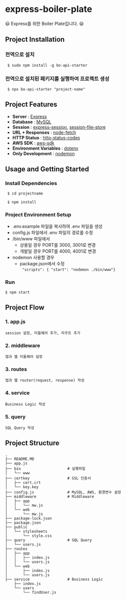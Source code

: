 # express-boiler-plate

:smiley: Express를 위한 Boiler Plate입니다. :smiley:

## Project Installation


### 전역으로 설치
<pre><code> $ sudo npm install -g bo-api-starter </code></pre>

### 전역으로 설치된 패키지를 실행하여 프로젝트 생성
<pre><code> $ npx bo-api-starter "project-name" </code></pre>

## Project Features

-   **Server** : [Express](https://expressjs.com/, "expressjs")
-   **Database** : [MySQL](https://github.com/mysqljs/mysql#readme, "mysql")
-   **Session** : [express-session](https://github.com/expressjs/session#readme, "express-session"), [session-file-store](https://github.com/valery-barysok/session-file-store, "session-file-store")
-   **URL + Responses** : [node-fetch](https://github.com/node-fetch/node-fetch, "node-fetch")
-   **HTTP Status** : [http-status-codes](https://github.com/prettymuchbryce/http-status-codes#readme, "http-status-codes")
-   **AWS SDK** : [aws-sdk](https://github.com/aws/aws-sdk-js, "aws-sdk")
-   **Environment Variables** : [dotenv](https://github.com/motdotla/dotenv#readme, "dotenv")
-   **Only Development** : [nodemon](https://nodemon.io/, "nodemon")

## Usage and Getting Started

### Install Dependencies

 <pre><code> $ cd projectname

 $ npm install 
</code></pre>

### Project Environment Setup

-   .env.example 파일을 복사하여 .env 파일을 생성
-   config.js 파일에서 .env 파일의 경로를 수정
-   /bin/www 파일에서
    -   상용일 경우 PORT를 3000, 3001로 변경
    -   개발일 경우 PORT를 4000, 4001로 변경
-   nodemon 사용할 경우
    -   package.json에서 수정  
         <code> "scripts": { "start": "nodemon ./bin/www"}</code>

### Run

 <pre><code>$ npm start </code></pre>

## Project Flow

### 1. app.js

    session 설정, 미들웨어 추가, 라우트 추가

### 2. middleware

    앱과 웹 미들웨어 설정

### 3. routes

    앱과 웹 router(request, response) 작성

### 4. service

    Business Logic 작성

### 5. query

    SQL Query 작성

## Project Structure

```
.
├── README.MD
├── app.js
├── bin                     # 실행파일
│   └── www
├── certkey                 # SSL 인증서
│   ├── cert.crt
│   └── key.key
├── config.js               # MySQL, AWS, 환경변수 설정
├── middleware              # Middleware
│   ├── app
│   │   └── mw.js
│   └── web
│       └── mw.js
├── package-lock.json
├── package.json
├── public
│   └── stylesheets
│       └── style.css
├── query                   # SQL Query
│   └── users.js
├── routes
│   ├── app
│   │   ├── index.js
│   │   └── users.js
│   └── web
│       ├── index.js
│       └── users.js
├── service                 # Business Logic
    ├── index.js
    └── users
        └── findUser.js

```
